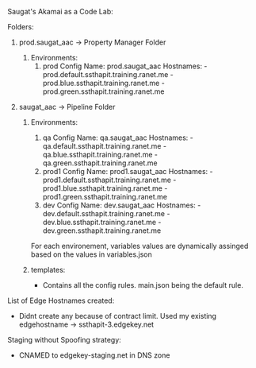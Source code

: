 Saugat's Akamai as a Code Lab:


Folders:
1. prod.saugat_aac -> Property Manager Folder
    1. Environments:
        1. prod
            Config Name:
                prod.saugat_aac
            Hostnames:
                - prod.default.ssthapit.training.ranet.me
                - prod.blue.ssthapit.training.ranet.me
                - prod.green.ssthapit.training.ranet.me

2. saugat_aac -> Pipeline Folder
    1. Environments:
        1. qa
            Config Name:
                qa.saugat_aac
            Hostnames:
                - qa.default.ssthapit.training.ranet.me
                - qa.blue.ssthapit.training.ranet.me
                - qa.green.ssthapit.training.ranet.me
        2. prod1
            Config Name:
                prod1.saugat_aac
            Hostnames:
                - prod1.default.ssthapit.training.ranet.me
                - prod1.blue.ssthapit.training.ranet.me
                - prod1.green.ssthapit.training.ranet.me
        3. dev
            Config Name:
                dev.saugat_aac
            Hostnames:
                - dev.default.ssthapit.training.ranet.me
                - dev.blue.ssthapit.training.ranet.me
                - dev.green.ssthapit.training.ranet.me

        For each environement, variables values are dynamically assinged based on the values in variables.json

    2. templates:
        - Contains all the config rules. main.json being the default rule.
    

List of Edge Hostnames created:
- Didnt create any because of contract limit. Used my existing edgehostname -> ssthapit-3.edgekey.net

Staging without Spoofing strategy:
- CNAMED to edgekey-staging.net in DNS zone




